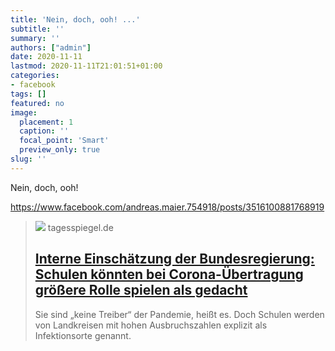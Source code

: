 ```yaml
---
title: 'Nein, doch, ooh! ...'
subtitle: ''
summary: ''
authors: ["admin"]
date: 2020-11-11
lastmod: 2020-11-11T21:01:51+01:00
categories:
- facebook
tags: []
featured: no
image:
  placement: 1
  caption: ''
  focal_point: 'Smart'
  preview_only: true
slug: ''
---
```

Nein, doch, ooh! 

https://www.facebook.com/andreas.maier.754918/posts/3516100881768919
> [![](https://www.tagesspiegel.de/wissen/images/lehrerin-mit-mundschutzmaske-im-prasenzunterricht-corona-krise-stuttgart-baden-wurttemberg-deutschland-coronavirus/alternates/BASE_16_9_W1400/lehrerin-mit-mundschutzmaske-im-praesenzunterricht-corona-krise-stuttgart-baden-wuerttemberg-deutschland-coronavirus.jpeg)](https://www.tagesspiegel.de/wissen/interne-einschaetzung-der-bundesregierung-schulen-koennten-bei-corona-uebertragung-groessere-rolle-spielen-als-gedacht/26612616.html)
> tagesspiegel.de
> ## [Interne Einschätzung der Bundesregierung: Schulen könnten bei Corona-Übertragung größere Rolle spielen als gedacht](https://www.tagesspiegel.de/wissen/interne-einschaetzung-der-bundesregierung-schulen-koennten-bei-corona-uebertragung-groessere-rolle-spielen-als-gedacht/26612616.html)
>
>Sie sind „keine Treiber“ der Pandemie, heißt es. Doch Schulen werden von Landkreisen mit hohen Ausbruchszahlen explizit als Infektionsorte genannt.

